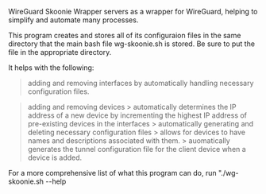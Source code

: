 
WireGuard Skoonie Wrapper servers as a wrapper for WireGuard, helping to simplify and automate many processes.

This program creates and stores all of its configuraion files in the same directory that the main bash file wg-skoonie.sh is stored. Be sure to put the file in the appropriate directory.

It helps with the following:

> adding and removing interfaces by automatically handling necessary configuration files.

> adding and removing devices
	> automatically determines the IP address of a new device by incrementing the highest IP address of pre-existing devices in the interfaces
	> automatically generating and deleting necessary configuration files
	> allows for devices to have names and descriptions associated with them.
	> auomatically generates the tunnel configuration file for the client device when a device is added.

For a more comprehensive list of what this program can do, run "./wg-skoonie.sh --help